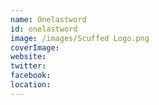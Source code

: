 ```yaml
---
name: Onelastword
id: onelastword
image: /images/Scuffed Logo.png
coverImage:
website:
twitter:
facebook:
location:
---
```

